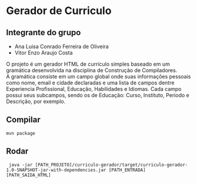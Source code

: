 # Gerador de Curriculo

## Integrante do grupo ##
- Ana Luisa Conrado Ferreira de Oliveira
- Vitor Enzo Araujo Costa

O projeto é um gerador HTML de currículo simples baseado em um gramática desenvolvida na disciplina de Construção de Compiladores.  
A gramática consiste em um campo global onde suas informações pessoais como nome, email e cidade declaradas e uma lista de campos dentre
Experiencia Profissional, Educação, Habilidades e Idiomas.
Cada campo possui seus subcampos, sendo os de Educação: Curso, Instituto, Periodo e Descrição, por exemplo.

## Compilar 

``` mvn package ```

## Rodar

``` java -jar [PATH_PROJETO]/curriculo-gerador/target/curriculo-gerador-1.0-SNAPSHOT-jar-with-dependencies.jar [PATH_ENTRADA] [PATH_SAIDA_HTML]```
